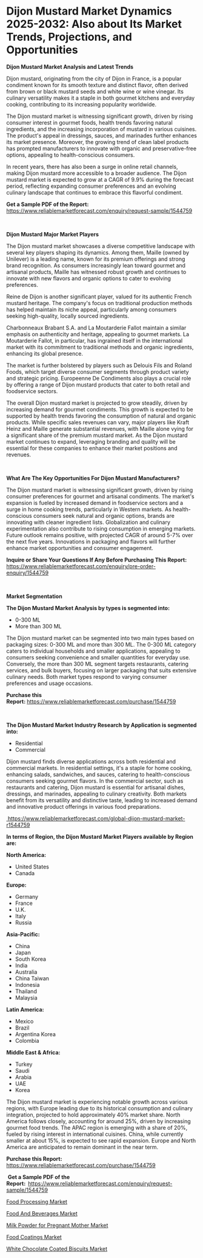 <p><h1>Dijon Mustard Market Dynamics 2025-2032: Also about Its Market Trends, Projections, and Opportunities</h1></p><p><strong>Dijon Mustard Market Analysis and Latest Trends</strong></p>
<p><p>Dijon mustard, originating from the city of Dijon in France, is a popular condiment known for its smooth texture and distinct flavor, often derived from brown or black mustard seeds and white wine or wine vinegar. Its culinary versatility makes it a staple in both gourmet kitchens and everyday cooking, contributing to its increasing popularity worldwide.</p><p>The Dijon mustard market is witnessing significant growth, driven by rising consumer interest in gourmet foods, health trends favoring natural ingredients, and the increasing incorporation of mustard in various cuisines. The product's appeal in dressings, sauces, and marinades further enhances its market presence. Moreover, the growing trend of clean label products has prompted manufacturers to innovate with organic and preservative-free options, appealing to health-conscious consumers.</p><p>In recent years, there has also been a surge in online retail channels, making Dijon mustard more accessible to a broader audience. The Dijon mustard market is expected to grow at a CAGR of 9.9% during the forecast period, reflecting expanding consumer preferences and an evolving culinary landscape that continues to embrace this flavorful condiment.</p></p>
<p><strong>Get a Sample PDF of the Report:&nbsp;</strong> <a href="https://www.reliablemarketforecast.com/enquiry/request-sample/1544759?utm_campaign=1875&utm_medium=2&utm_source=Github&utm_content=ia&utm_term=07042025&utm_id=dijon-mustard">https://www.reliablemarketforecast.com/enquiry/request-sample/1544759</a></p>
<p>&nbsp;</p>
<p><strong>Dijon Mustard Major Market Players</strong></p>
<p><p>The Dijon mustard market showcases a diverse competitive landscape with several key players shaping its dynamics. Among them, Maille (owned by Unilever) is a leading name, known for its premium offerings and strong brand recognition. As consumers increasingly lean toward gourmet and artisanal products, Maille has witnessed robust growth and continues to innovate with new flavors and organic options to cater to evolving preferences.</p><p>Reine de Dijon is another significant player, valued for its authentic French mustard heritage. The company's focus on traditional production methods has helped maintain its niche appeal, particularly among consumers seeking high-quality, locally sourced ingredients.</p><p>Charbonneaux Brabant S.A. and La Moutarderie Fallot maintain a similar emphasis on authenticity and heritage, appealing to gourmet markets. La Moutarderie Fallot, in particular, has ingrained itself in the international market with its commitment to traditional methods and organic ingredients, enhancing its global presence.</p><p>The market is further bolstered by players such as Delouis Fils and Roland Foods, which target diverse consumer segments through product variety and strategic pricing. Europeenne De Condiments also plays a crucial role by offering a range of Dijon mustard products that cater to both retail and foodservice sectors.</p><p>The overall Dijon mustard market is projected to grow steadily, driven by increasing demand for gourmet condiments. This growth is expected to be supported by health trends favoring the consumption of natural and organic products. While specific sales revenues can vary, major players like Kraft Heinz and Maille generate substantial revenues, with Maille alone vying for a significant share of the premium mustard market. As the Dijon mustard market continues to expand, leveraging branding and quality will be essential for these companies to enhance their market positions and revenues.</p></p>
<p>&nbsp;</p>
<p><strong>What Are The Key Opportunities For Dijon Mustard Manufacturers?</strong></p>
<p><p>The Dijon mustard market is witnessing significant growth, driven by rising consumer preferences for gourmet and artisanal condiments. The market's expansion is fueled by increased demand in foodservice sectors and a surge in home cooking trends, particularly in Western markets. As health-conscious consumers seek natural and organic options, brands are innovating with cleaner ingredient lists. Globalization and culinary experimentation also contribute to rising consumption in emerging markets. Future outlook remains positive, with projected CAGR of around 5-7% over the next five years. Innovations in packaging and flavors will further enhance market opportunities and consumer engagement.</p></p>
<p><strong>Inquire or Share Your Questions If Any Before Purchasing This Report:</strong> <a href="https://www.reliablemarketforecast.com/enquiry/pre-order-enquiry/1544759?utm_campaign=1875&utm_medium=2&utm_source=Github&utm_content=ia&utm_term=07042025&utm_id=dijon-mustard">https://www.reliablemarketforecast.com/enquiry/pre-order-enquiry/1544759</a></p>
<p>&nbsp;</p>
<p><strong>Market Segmentation</strong></p>
<p><strong>The Dijon Mustard Market Analysis by types is segmented into:</strong></p>
<p><ul><li>0-300 ML</li><li>More than 300 ML</li></ul></p>
<p><p>The Dijon mustard market can be segmented into two main types based on packaging sizes: 0-300 ML and more than 300 ML. The 0-300 ML category caters to individual households and smaller applications, appealing to consumers seeking convenience and smaller quantities for everyday use. Conversely, the more than 300 ML segment targets restaurants, catering services, and bulk buyers, focusing on larger packaging that suits extensive culinary needs. Both market types respond to varying consumer preferences and usage occasions.</p></p>
<p><strong>Purchase this Report:&nbsp;</strong><a href="https://www.reliablemarketforecast.com/purchase/1544759?utm_campaign=1875&utm_medium=2&utm_source=Github&utm_content=ia&utm_term=07042025&utm_id=dijon-mustard">https://www.reliablemarketforecast.com/purchase/1544759</a></p>
<p>&nbsp;</p>
<p><strong>The Dijon Mustard Market Industry Research by Application is segmented into:</strong></p>
<p><ul><li>Residential</li><li>Commercial</li></ul></p>
<p><p>Dijon mustard finds diverse applications across both residential and commercial markets. In residential settings, it's a staple for home cooking, enhancing salads, sandwiches, and sauces, catering to health-conscious consumers seeking gourmet flavors. In the commercial sector, such as restaurants and catering, Dijon mustard is essential for artisanal dishes, dressings, and marinades, appealing to culinary creativity. Both markets benefit from its versatility and distinctive taste, leading to increased demand and innovative product offerings in various food preparations.</p></p>
<p><a href="https://www.reliablemarketforecast.com/global-dijon-mustard-market-r1544759?utm_campaign=1875&utm_medium=2&utm_source=Github&utm_content=ia&utm_term=07042025&utm_id=dijon-mustard">&nbsp;https://www.reliablemarketforecast.com/global-dijon-mustard-market-r1544759</a></p>
<p><strong>In terms of Region, the Dijon Mustard Market Players available by Region are:</strong></p>
<p>
    <p> <strong> North America: </strong>
        <ul>
            <li>United States</li>
            <li>Canada</li>
        </ul>
        </p> 
    <p> <strong> Europe: </strong>
        <ul>
            <li>Germany</li>
            <li>France</li>
            <li>U.K.</li>
            <li>Italy</li>
            <li>Russia</li>
        </ul>
        </p> 
    <p> <strong> Asia-Pacific: </strong>
        <ul>
            <li>China</li>
            <li>Japan</li>
            <li>South Korea</li>
            <li>India</li>
            <li>Australia</li>
            <li>China Taiwan</li>
            <li>Indonesia</li>
            <li>Thailand</li>
            <li>Malaysia</li>
        </ul>
        </p> 
    <p> <strong> Latin America: </strong>
        <ul>
            <li>Mexico</li>
            <li>Brazil</li>
            <li>Argentina Korea</li>
            <li>Colombia</li>
        </ul>
        </p> 
    <p> <strong> Middle East & Africa: </strong>
        <ul>
            <li>Turkey</li>
            <li>Saudi</li>
            <li>Arabia</li>
            <li>UAE</li>
            <li>Korea</li>
        </ul>
    </p>
    </p>
<p><p>The Dijon mustard market is experiencing notable growth across various regions, with Europe leading due to its historical consumption and culinary integration, projected to hold approximately 40% market share. North America follows closely, accounting for around 25%, driven by increasing gourmet food trends. The APAC region is emerging with a share of 20%, fueled by rising interest in international cuisines. China, while currently smaller at about 15%, is expected to see rapid expansion. Europe and North America are anticipated to remain dominant in the near term.</p></p>
<p><strong>Purchase this Report: </strong><a href="https://www.reliablemarketforecast.com/purchase/1544759?utm_campaign=1875&utm_medium=2&utm_source=Github&utm_content=ia&utm_term=07042025&utm_id=dijon-mustard">https://www.reliablemarketforecast.com/purchase/1544759</a></p>
<p>&nbsp;<strong>Get a Sample PDF of the Report:&nbsp;&nbsp;</strong><a href="https://www.reliablemarketforecast.com/enquiry/request-sample/1544759?utm_campaign=1875&utm_medium=2&utm_source=Github&utm_content=ia&utm_term=07042025&utm_id=dijon-mustard">https://www.reliablemarketforecast.com/enquiry/request-sample/1544759</a></p>
<p><strong></strong></p>
<p><p><a href="https://github.com/yenagmah/Market-Research-Report-List-1/blob/main/food-processing-market.md?utm_campaign=1875&utm_medium=2&utm_source=Github&utm_content=ia&utm_term=07042025&utm_id=dijon-mustard">Food Processing Market</a></p><p><a href="https://github.com/rentzszaszjn/Market-Research-Report-List-1/blob/main/food-and-beverages-market.md?utm_campaign=1875&utm_medium=2&utm_source=Github&utm_content=ia&utm_term=07042025&utm_id=dijon-mustard">Food And Beverages Market</a></p><p><a href="https://github.com/kevoncesya4j/Market-Research-Report-List-1/blob/main/milk-powder-for-pregnant-mother-market.md?utm_campaign=1875&utm_medium=2&utm_source=Github&utm_content=ia&utm_term=07042025&utm_id=dijon-mustard">Milk Powder for Pregnant Mother Market</a></p><p><a href="https://github.com/sitarzerpa3d/Market-Research-Report-List-1/blob/main/food-coatings-market.md?utm_campaign=1875&utm_medium=2&utm_source=Github&utm_content=ia&utm_term=07042025&utm_id=dijon-mustard">Food Coatings Market</a></p><p><a href="https://github.com/ziringebrur1/Market-Research-Report-List-1/blob/main/white-chocolate-coated-biscuits-market.md?utm_campaign=1875&utm_medium=2&utm_source=Github&utm_content=ia&utm_term=07042025&utm_id=dijon-mustard">White Chocolate Coated Biscuits Market</a></p></p>